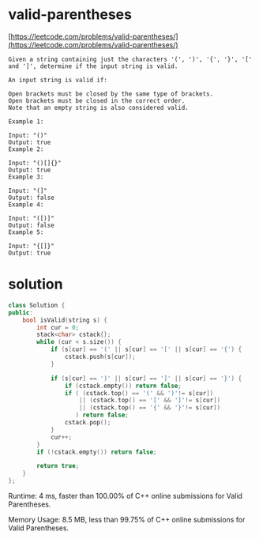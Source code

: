 # valid-parentheses

[https://leetcode.com/problems/valid-parentheses/](https://leetcode.com/problems/valid-parentheses/)

```
Given a string containing just the characters '(', ')', '{', '}', '[' and ']', determine if the input string is valid.

An input string is valid if:

Open brackets must be closed by the same type of brackets.
Open brackets must be closed in the correct order.
Note that an empty string is also considered valid.

Example 1:

Input: "()"
Output: true
Example 2:

Input: "()[]{}"
Output: true
Example 3:

Input: "(]"
Output: false
Example 4:

Input: "([)]"
Output: false
Example 5:

Input: "{[]}"
Output: true
```

# solution

```c++
class Solution {
public:
    bool isValid(string s) {
        int cur = 0;
        stack<char> cstack{};
        while (cur < s.size()) {
            if (s[cur] == '(' || s[cur] == '[' || s[cur] == '{') {
                cstack.push(s[cur]);
            }

            if (s[cur] == ')' || s[cur] == ']' || s[cur] == '}') {
                if (cstack.empty()) return false;
                if ( (cstack.top() == '(' && ')'!= s[cur])
                    || (cstack.top() == '[' && ']'!= s[cur])
                    || (cstack.top() == '{' && '}'!= s[cur])
                   ) return false;
                cstack.pop();
            }
            cur++;
        }
        if (!cstack.empty()) return false;

        return true;
    }
};
```

Runtime: 4 ms, faster than 100.00% of C++ online submissions for Valid Parentheses.

Memory Usage: 8.5 MB, less than 99.75% of C++ online submissions for Valid Parentheses.
